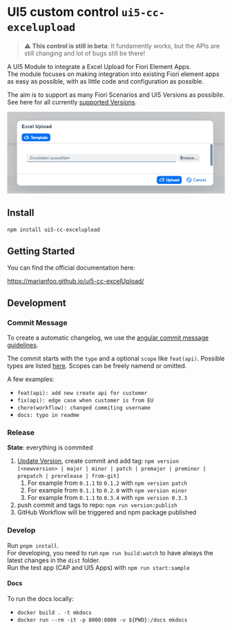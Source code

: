 # UI5 custom control `ui5-cc-excelupload`

> :warning: **This control is still in beta**: It fundamently works, but the APIs are still changing and lot of bugs still be there!

A UI5 Module to integrate a Excel Upload for Fiori Element Apps.  
The module focuses on making integration into existing Fiori element apps as easy as possible, with as little code and configuration as possible.

The aim is to support as many Fiori Scenarios and UI5 Versions as possibile.  
See here for all currently [supported Versions](https://marianfoo.github.io/ui5-cc-excelUpload/pages/SupportVersions/).

![Excel Upload Dialog](/images/ExcelUploadDialog.png "Excel Upload Dialog")


## Install

```bash
npm install ui5-cc-excelupload
```

## Getting Started

You can find the official documentation here:

https://marianfoo.github.io/ui5-cc-excelUpload/

## Development

### Commit Message

To create a automatic changelog, we use the [angular commit message guidelines](https://github.com/angular/angular/blob/22b96b9/CONTRIBUTING.md#commit).

The commit starts with the `type` and a optional `scope` like `feat(api)`. Possible types are listed [here](https://github.com/angular/angular/blob/22b96b9/CONTRIBUTING.md#type). Scopes can be freely namend or omitted.

A few examples:

- `feat(api): add new create api for customer`
- `fix(api): edge case when customer is from EU`
- `chore(workflow): changed commiting username`
- `docs: typo in readme`

### Release

**State**: everything is commited

1. [Update Version](https://docs.npmjs.com/cli/v9/commands/npm-version?v=true), create commit and add tag: `npm version  [<newversion> | major | minor | patch | premajor | preminor | prepatch | prerelease | from-git]`  
   1. For example from `0.1.1` to `0.1.2` with `npm version patch`
   2. For example from `0.1.1` to `0.2.0` with `npm version minor`
   3. For example from `0.1.1` to `0.3.4` with `npm version 0.3.3`  
3. push commit and tags to repo: `npm run version:publish`
4. GitHub Workflow will be triggered and npm package published

### Develop

Run `pnpm install`.  
For developing, you need to run `npm run build:watch` to have always the latest changes in the `dist` folder.  
Run the test app (CAP and UI5 Apps) with `npm run start:sample`

#### Docs

To run the docs locally:

- `docker build . -t mkdocs`
- `docker run --rm -it -p 8000:8000 -v ${PWD}:/docs mkdocs`
